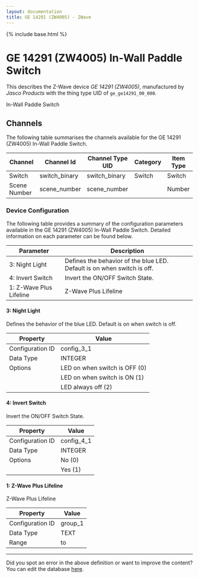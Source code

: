 ```yaml
---
layout: documentation
title: GE 14291 (ZW4005) - ZWave
---
```


{% include base.html %}

# GE 14291 (ZW4005) In-Wall Paddle Switch

This describes the Z-Wave device *GE 14291 (ZW4005)*, manufactured by *Jasco Products* with the thing type UID of ```ge_ge14291_00_000```. 

In-Wall Paddle Switch


## Channels
The following table summarises the channels available for the GE 14291 (ZW4005) In-Wall Paddle Switch.

| Channel | Channel Id | Channel Type UID | Category | Item Type |
|---------|------------|------------------|----------|-----------|
| Switch | switch_binary | switch_binary | Switch | Switch |
| Scene Number | scene_number | scene_number |  | Number |


### Device Configuration
The following table provides a summary of the configuration parameters available in the GE 14291 (ZW4005) In-Wall Paddle Switch.
Detailed information on each parameter can be found below.

| Parameter   | Description |
|-------------|-------------|
| 3: Night Light | Defines the behavior of the blue LED. Default is on when switch is off. |
| 4: Invert Switch | Invert the ON/OFF Switch State. |
| 1: Z-Wave Plus Lifeline | Z-Wave Plus Lifeline |


#### 3: Night Light

Defines the behavior of the blue LED. Default is on when switch is off.


| Property         | Value    |
|------------------|----------|
| Configuration ID | config_3_1 |
| Data Type        | INTEGER || Default Value | 0 |
| Options | LED on when switch is OFF (0) |
|  | LED on when switch is ON (1) |
|  | LED always off (2) |


#### 4: Invert Switch

Invert the ON/OFF Switch State.


| Property         | Value    |
|------------------|----------|
| Configuration ID | config_4_1 |
| Data Type        | INTEGER || Default Value | 0 |
| Options | No (0) |
|  | Yes (1) |


#### 1: Z-Wave Plus Lifeline

Z-Wave Plus Lifeline


| Property         | Value    |
|------------------|----------|
| Configuration ID | group_1 |
| Data Type        | TEXT |
| Range |  to  |


---

Did you spot an error in the above definition or want to improve the content?
You can edit the database [here](http://www.cd-jackson.com/index.php/zwave/zwave-device-database/zwave-device-list/devicesummary/550).
